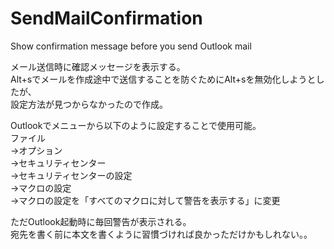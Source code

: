 # SendMailConfirmation
Show confirmation message before you send Outlook mail

メール送信時に確認メッセージを表示する。  
Alt+sでメールを作成途中で送信することを防ぐためにAlt+sを無効化しようとしたが、  
設定方法が見つからなかったので作成。  

Outlookでメニューから以下のように設定することで使用可能。  
ファイル  
→オプション  
→セキュリティセンター  
→セキュリティセンターの設定  
→マクロの設定  
→マクロの設定を「すべてのマクロに対して警告を表示する」に変更  

ただOutlook起動時に毎回警告が表示される。  
宛先を書く前に本文を書くように習慣づければ良かっただけかもしれない。。  
